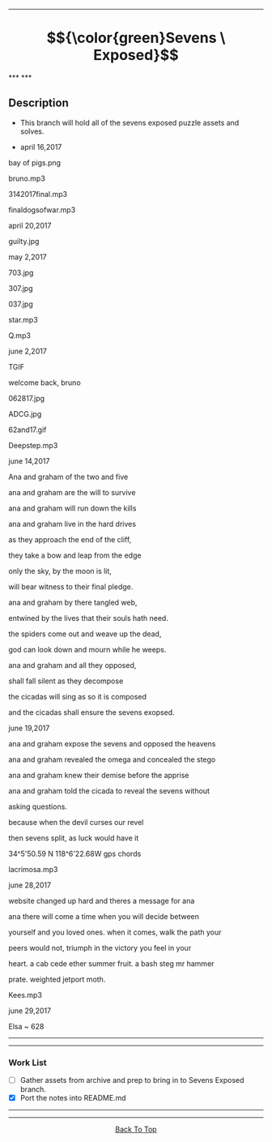 <a id="top"></a>
***
<h1 id="centered-header" align="center">$${\color{green}Sevens \ Exposed}$$</h1>
***
***

## Description 
- This branch will hold all of the sevens exposed puzzle assets and solves.

 - april 16,2017



bay of pigs.png



bruno.mp3

3142017final.mp3

finaldogsofwar.mp3



april 20,2017



guilty.jpg



may 2,2017



703.jpg

307.jpg

037.jpg



star.mp3

Q.mp3



june 2,2017 

TGIF

welcome back, bruno



062817.jpg

ADCG.jpg

62and17.gif

Deepstep.mp3



june 14,2017



Ana and graham of the two and five

ana and graham are the will to survive

ana and graham will run down the kills

ana and graham live in the hard drives

as they approach the end of the cliff,

they take a bow and leap from the edge

only the sky, by the moon is lit,

will bear witness to their final pledge.

ana and graham by there tangled web,

entwined by the lives that their souls hath need. 

the spiders come out and weave up the dead,

god can look down and mourn while he weeps.

ana and graham and all they opposed,

shall fall silent as they decompose

the cicadas will sing as so it is composed

and the cicadas shall ensure the sevens exopsed.



june 19,2017



ana and graham expose the sevens and opposed the heavens

ana and graham revealed the omega and concealed the stego

ana and graham knew their demise before the apprise

ana and graham told the cicada to reveal the sevens without

asking questions.

because when the devil curses our revel

then sevens split, as luck would have it



34^5'50.59 N  118^6'22.68W  gps chords



lacrimosa.mp3



june 28,2017

website changed up hard and theres a message for ana



ana there will come a time when you will decide between

yourself and you loved ones. when it comes,  walk the path your

peers would not, triumph in the victory you feel in your

heart. a cab cede ether summer fruit. a bash steg mr hammer

prate. weighted jetport moth.



Kees.mp3 



june 29,2017



Elsa ~ 628

***
***

### Work List
- [ ] Gather assets from archive and prep to bring in to Sevens Exposed branch.
- [x] Port the notes into README.md

***
***

<p align="center">
  <a href="#top">Back To Top</a>
</p>
